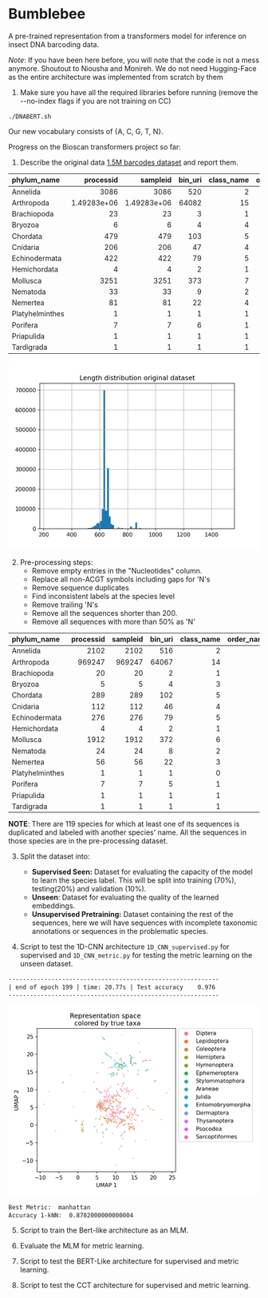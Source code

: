 # Bumblebee

A pre-trained representation from a transformers model for inference on insect DNA barcoding data. 

*Note*: If you have been here before, you will note that the code is not a mess anymore. Shoutout to Niousha and Monireh. We do not need Hugging-Face as the entire architecture was implemented from scratch by them


1. Make sure you have all the required libraries before running (remove the --no-index flags if you are not training on CC)

```
./DNABERT.sh
```

Our new vocabulary consists of {A, C, G, T, N}.

Progress on the Bioscan transformers project so far:

1. Describe the original data [1.5M barcodes dataset](https://www.nature.com/articles/s41597-019-0320-2#Sec22) and report them.

| phylum_name     |      processid |       sampleid |   bin_uri |   class_name |   order_name |   family_name |   genus_name |   species_name |    nucleotides |
|:----------------|---------------:|---------------:|----------:|-------------:|-------------:|--------------:|-------------:|---------------:|---------------:|
| Annelida        | 3086           | 3086           |       520 |            2 |           17 |            49 |          152 |            335 | 2121           |
| Arthropoda      |    1.49283e+06 |    1.49283e+06 |     64082 |           15 |           68 |           933 |         6246 |          16733 |    1.06563e+06 |
| Brachiopoda     |   23           |   23           |         3 |            1 |            2 |             2 |            2 |              3 |   20           |
| Bryozoa         |    6           |    6           |         4 |            4 |            4 |             4 |            3 |              3 |    5           |
| Chordata        |  479           |  479           |       103 |            5 |           19 |            38 |           68 |             90 |  290           |
| Cnidaria        |  206           |  206           |        47 |            4 |           11 |            25 |           26 |             25 |  113           |
| Echinodermata   |  422           |  422           |        79 |            5 |           17 |            26 |           43 |             74 |  276           |
| Hemichordata    |    4           |    4           |         2 |            1 |            1 |             1 |            2 |              2 |    4           |
| Mollusca        | 3251           | 3251           |       373 |            7 |           31 |            98 |          163 |            272 | 1931           |
| Nematoda        |   33           |   33           |         9 |            2 |            5 |            11 |            6 |              3 |   24           |
| Nemertea        |   81           |   81           |        22 |            4 |            3 |             6 |            6 |              6 |   56           |
| Platyhelminthes |    1           |    1           |         1 |            1 |            1 |             1 |            1 |              1 |    1           |
| Porifera        |    7           |    7           |         6 |            1 |            3 |             4 |            5 |              4 |    7           |
| Priapulida      |    1           |    1           |         1 |            1 |            1 |             1 |            1 |              1 |    1           |
| Tardigrada      |    1           |    1           |         1 |            1 |            1 |             1 |            1 |              1 |    1           |

![Length distribution](Figures/original_length_distribution.png)

2.  Pre-processing steps:
    * Remove empty entries in the "Nucleotides" column.
    * Replace all non-ACGT symbols including gaps for 'N's
    * Remove sequence duplicates
    * Find inconsistent labels at the species level
    * Remove trailing 'N's 
    * Remove all the sequences shorter than 200.
    * Remove all sequences with more than 50% as 'N'


| phylum_name     |   processid |   sampleid |   bin_uri |   class_name |   order_name |   family_name |   genus_name |   species_name |   nucleotides |   sequence_len |
|:----------------|------------:|-----------:|----------:|-------------:|-------------:|--------------:|-------------:|---------------:|--------------:|---------------:|
| Annelida        |        2102 |       2102 |       516 |            2 |           16 |            48 |          150 |            329 |          2102 |             52 |
| Arthropoda      |      969247 |     969247 |     64067 |           14 |           67 |           932 |         6244 |          16661 |        969247 |            421 |
| Brachiopoda     |          20 |         20 |         2 |            1 |            2 |             2 |            2 |              2 |            20 |              4 |
| Bryozoa         |           5 |          5 |         4 |            3 |            3 |             3 |            2 |              2 |             5 |              4 |
| Chordata        |         289 |        289 |       102 |            5 |           18 |            37 |           67 |             89 |           289 |              9 |
| Cnidaria        |         112 |        112 |        46 |            4 |           10 |            24 |           25 |             24 |           112 |              9 |
| Echinodermata   |         276 |        276 |        79 |            5 |           17 |            26 |           43 |             74 |           276 |             13 |
| Hemichordata    |           4 |          4 |         2 |            1 |            1 |             1 |            2 |              1 |             4 |              2 |
| Mollusca        |        1912 |       1912 |       372 |            6 |           30 |            97 |          162 |            271 |          1912 |             71 |
| Nematoda        |          24 |         24 |         8 |            2 |            5 |            10 |            5 |              2 |            24 |              4 |
| Nemertea        |          56 |         56 |        22 |            3 |            2 |             5 |            5 |              5 |            56 |              4 |
| Platyhelminthes |           1 |          1 |         1 |            0 |            0 |             0 |            0 |              0 |             1 |              1 |
| Porifera        |           7 |          7 |         5 |            1 |            3 |             4 |            4 |              3 |             7 |              2 |
| Priapulida      |           1 |          1 |         1 |            1 |            1 |             1 |            1 |              1 |             1 |              1 |
| Tardigrada      |           1 |          1 |         1 |            1 |            1 |             1 |            0 |              0 |             1 |              1 |

**NOTE**: There are 119 species for which at least one of its sequences is duplicated and labeled with another species' name. All the sequences in those species are in the pre-processing dataset.

3. Split the dataset into:
    * **Supervised Seen:** Dataset for evaluating the capacity of the model to learn the species label. This will be split into training (70%), testing(20%) and validation (10%). 
    * **Unseen**: Dataset for evaluating the quality of the learned embeddings.
    * **Unsupervised Pretraining:** Dataset containing the rest of the sequences, here we will have sequences with incomplete taxonomic annotations or sequences in the problematic species. 

4. Script to test the 1D-CNN architecture `1D_CNN_supervised.py` for supervised and `1D_CNN_metric.py` for testing the metric learning on the unseen dataset.

```console
-----------------------------------------------------------
| end of epoch 199 | time: 20.77s | Test accuracy    0.976 
-----------------------------------------------------------
```

![1D_CNN_Embedding](Figures/1D_CNN_embeddings.png)

```console
Best Metric:  manhattan 
Accuracy 1-kNN:  0.8702000000000004
```

5. Script to train the Bert-like architecture as an MLM. 

6. Evaluate the MLM for metric learning.


7. Script to test the BERT-Like architecture for supervised and metric learning.

8. Script to test the CCT architecture for supervised and metric learning.

